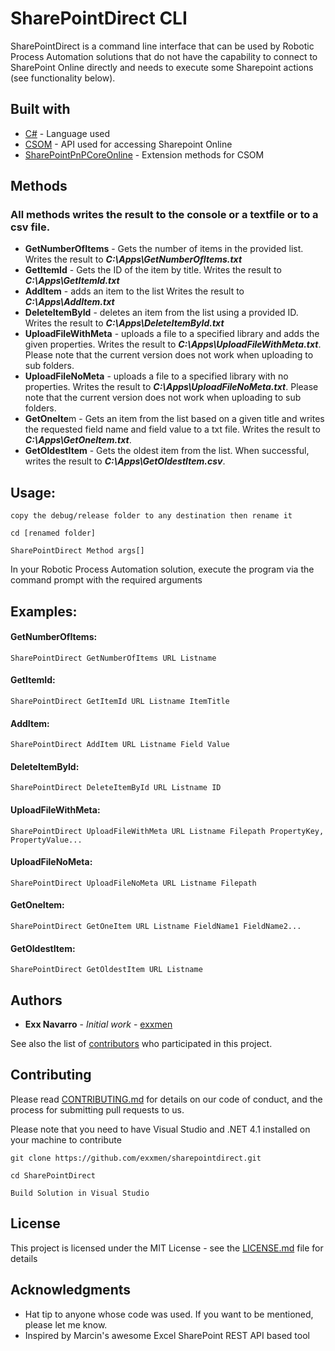# SharePointDirect CLI

SharePointDirect is a command line interface that can be used by Robotic Process Automation solutions that do not have the capability to connect to SharePoint Online directly and needs to execute some Sharepoint actions (see functionality below).

## Built with
* [C#](https://maven.apache.org/) - Language used
* [CSOM](https://docs.microsoft.com/en-us/sharepoint/dev/sp-add-ins/complete-basic-operations-using-sharepoint-client-library-code) - API used for accessing Sharepoint Online
* [SharePointPnPCoreOnline](https://www.nuget.org/packages/SharePointPnPCoreOnline/) - Extension methods for CSOM

## Methods

### All methods writes the result to the console or a textfile or to a csv file.

* **GetNumberOfItems** - Gets the number of items in the provided list. Writes the result to **_C:\Apps\GetNumberOfItems.txt_**
* **GetItemId** - Gets the ID of the item by title. Writes the result to **_C:\Apps\GetItemId.txt_**
* **AddItem** - adds an item to the list Writes the result to **_C:\Apps\AddItem.txt_**
* **DeleteItemById** - deletes an item from the list using a provided ID.  Writes the result to **_C:\Apps\DeleteItemById.txt_**
* **UploadFileWithMeta** - uploads a file to a specified library and adds the given properties.  Writes the result to **_C:\Apps\UploadFileWithMeta.txt_**. Please note that the current version does not work when uploading to sub folders.
* **UploadFileNoMeta** - uploads a file to a specified library with no properties. Writes the result to **_C:\Apps\UploadFileNoMeta.txt_**. Please note that the current version does not work when uploading to sub folders.
* **GetOneIte**m - Gets an item from the list based on a given title and writes the requested field name and field value to a txt file. Writes the result to **_C:\Apps\GetOneItem.txt_**.
* **GetOldestItem** - Gets the oldest item from the list. When successful, writes the result to **_C:\Apps\GetOldestItem.csv_**.

## Usage:

```
copy the debug/release folder to any destination then rename it

cd [renamed folder]

SharePointDirect Method args[]
```

In your Robotic Process Automation solution, execute the program via the command prompt with the required arguments

## Examples:

#### GetNumberOfItems:
```
SharePointDirect GetNumberOfItems URL Listname
```

#### GetItemId:
```
SharePointDirect GetItemId URL Listname ItemTitle
```

#### AddItem:
```
SharePointDirect AddItem URL Listname Field Value
```

#### DeleteItemById:
```
SharePointDirect DeleteItemById URL Listname ID
```
#### UploadFileWithMeta:
```
SharePointDirect UploadFileWithMeta URL Listname Filepath PropertyKey, PropertyValue...
```

#### UploadFileNoMeta:
```
SharePointDirect UploadFileNoMeta URL Listname Filepath
```

#### GetOneItem:
```
SharePointDirect GetOneItem URL Listname FieldName1 FieldName2...
```

#### GetOldestItem:
```
SharePointDirect GetOldestItem URL Listname
```

## Authors

* **Exx Navarro** - *Initial work* - [exxmen](https://github.com/exxmen)

See also the list of [contributors](https://github.com/exxmen/sharepointdirect/graphs/contributors) who participated in this project.

## Contributing
Please read [CONTRIBUTING.md](CONTRIBUTING.md) for details on our code of conduct, and the process for submitting pull requests to us.

Please note that you need to have Visual Studio and .NET 4.1 installed on your machine to contribute

```
git clone https://github.com/exxmen/sharepointdirect.git

cd SharePointDirect

Build Solution in Visual Studio
```

## License

This project is licensed under the MIT License - see the [LICENSE.md](LICENSE.md) file for details

## Acknowledgments

* Hat tip to anyone whose code was used. If you want to be mentioned, please let me know.
* Inspired by Marcin's awesome Excel SharePoint REST API based tool
